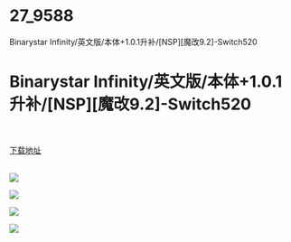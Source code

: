 # 27_9588
Binarystar Infinity/英文版/本体+1.0.1升补/[NSP][魔改9.2]-Switch520
# Binarystar Infinity/英文版/本体+1.0.1升补/[NSP][魔改9.2]-Switch520
 <br/></br>
[下载地址](https://www.switch520.cc/article/9588 "下载地址")
<br/></br>

<p><span style="color: #ffffff;"><strong><img src="https://www.switch520.cc/muke_img/upload_art_editor_20210208-1_04bf3e4a4c5a1eb98e0a008876a7340a.jpg"></strong></span></p>
<p><span style="color: #ffffff;"><strong><img src="https://www.switch520.cc/muke_img/upload_art_editor_20210208-1_5835e728323cdd478b3086143b882211.jpg"></strong></span></p>
<p><span style="color: #ffffff;"><strong><img src="https://www.switch520.cc/muke_img/upload_art_editor_20210208-1_d89339eca4f086112be3ab7cf4cb7128.jpg"></strong></span></p>
<p><span style="color: #ffffff;"><strong><img src="https://www.switch520.cc/muke_img/upload_art_editor_20210208-1_79838a94405bb1f44e5c57ec3a1f1e9f.jpg">&nbsp;</strong></span></p>
<p><span style="color: #ffffff;"><strong>&nbsp;</strong></span></p>
